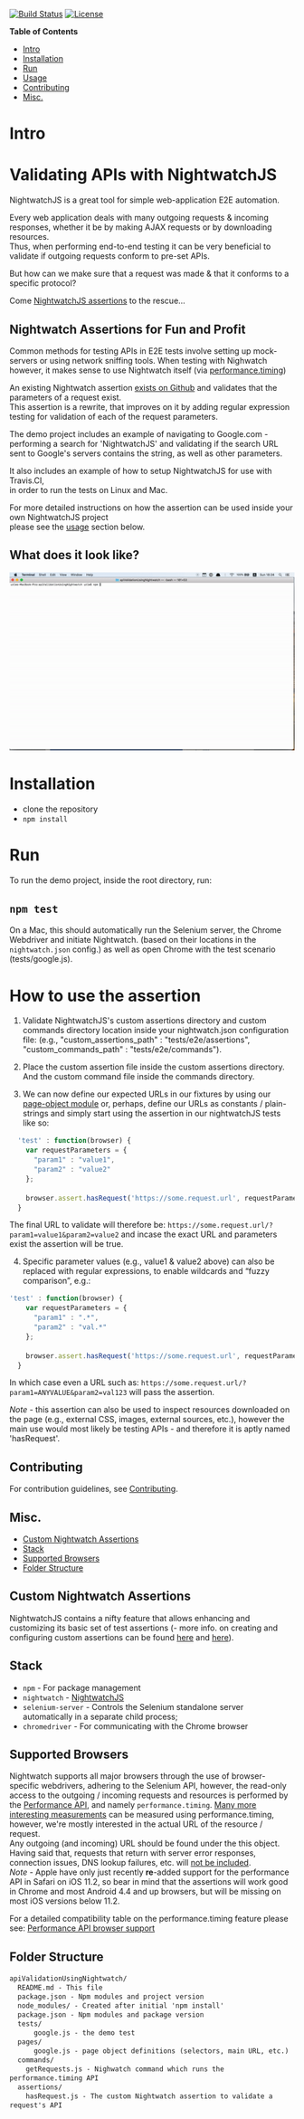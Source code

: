 [![Build Status](https://travis-ci.org/dexmac/api-validation-with-nightwatch.svg?branch=master)](https://travis-ci.org/dexmac/api-validation-with-nightwatch)
[![License](https://img.shields.io/badge/License-Apache%202.0-blue.svg)](https://raw.githubusercontent.com/dexmac/api-validation-with-nightwatch/master/LICENSE)

**Table of Contents**

- [Intro](#Intro)
- [Installation](#Installation)
- [Run](#Run)
- [Usage](#user-content-how-to-use-the-assertion)
- [Contributing](#Contributing)
- [Misc.](#Misc.)

<a name="Intro"></a>

# Intro

# Validating APIs with NightwatchJS

NightwatchJS is a great tool for simple web-application E2E automation.


Every web application deals with many outgoing requests & incoming responses, 
whether it be by making AJAX requests or by downloading resources.  
Thus, when performing end-to-end testing it can be very beneficial to validate if outgoing requests conform to pre-set APIs.

But how can we make sure that a request was made & that it conforms to a specific protocol? 

Come [NightwatchJS assertions](#custom-nightwatch-assertions) to the rescue…


## Nightwatch Assertions for Fun and Profit

Common methods for testing APIs in E2E tests involve setting up mock-servers or using network sniffing tools.
When testing with Nighwatch however, it makes sense to use Nightwatch itself (via [performance.timing](#supported-browsers))

An existing Nightwatch assertion [exists on Github](https://github.com/aedile/nightwatch-analytics/blob/master/tests/assertions/hasRequest.js) and validates that the parameters of a request exist.  
This assertion is a rewrite, that improves on it by adding regular expression testing for validation of each of the request parameters.

The demo project includes an example of navigating to Google.com - performing a search for 'NightwatchJS' 
and validating if the search URL sent to Google's servers contains the string, as well as other parameters.

It also includes an example of how to setup NightwatchJS for use with Travis.CI,  
in order to run the tests on Linux and Mac.

For more detailed instructions on how the assertion can be used inside your own NightwatchJS project  
please see the [usage](#user-content-how-to-use-the-assertion) section below.
  
  
## What does it look like?

![preview](apiValidation.gif)
  

# Installation
   - clone the repository
   - `npm install`
   
# Run

To run the demo project, inside the root directory, run:
## `npm test`

On a Mac, this should automatically run the Selenium server, the Chrome Webdriver and initiate Nightwatch. 
(based on their locations in the `nightwatch.json` config.) as well as open Chrome with the test scenario (tests/google.js).
  
  
# How to use the assertion

1. Validate NightwatchJS's custom assertions directory and custom commands directory location inside your nightwatch.json configuration file: (e.g., "custom_assertions_path" : "tests/e2e/assertions", "custom_commands_path" : "tests/e2e/commands").

2. Place the custom assertion file inside the custom assertions directory. And the custom command file inside the commands directory.

3. We can now define our expected URLs in our fixtures by using our [page-object module](https://github.com/nightwatchjs/nightwatch/wiki/Page-Object-API) or, perhaps, define our URLs as constants / plain-strings
and simply start using the assertion in our nightwatchJS tests like so: 

```javascript
  'test' : function(browser) {
    var requestParameters = {
      "param1" : "value1",
      "param2" : "value2"
    };
  
    browser.assert.hasRequest('https://some.request.url', requestParameters);
  }
```

The final URL to validate will therefore be: `https://some.request.url/?param1=value1&param2=value2`
and incase the exact URL and parameters exist the assertion will be true.

4. Specific parameter values (e.g., value1 & value2 above) can also be replaced with regular expressions, 
to enable wildcards and “fuzzy comparison”, e.g.:

```javascript
'test' : function(browser) {
    var requestParameters = {
      "param1" : ".*",
      "param2" : "val.*"
    };
  
    browser.assert.hasRequest('https://some.request.url', requestParameters);
  }
```

In which case even a URL such as: `https://some.request.url/?param1=ANYVALUE&param2=val123` will pass the assertion.

*Note* - this assertion can also be used to inspect resources downloaded on the page (e.g., external CSS, images, external sources, etc.), however the main use would most likely be testing APIs - and therefore it is aptly named 'hasRequest'.

<a name="Contribute"></a>

## Contributing
For contribution guidelines, see [Contributing](./CONTRIBUTING.md).

## Misc.
- [Custom Nightwatch Assertions](#custom-nightwatch-assertions)
- [Stack](#stack)
- [Supported Browsers](#supported-browsers)
- [Folder Structure](#folder-structure)

## Custom Nightwatch Assertions

NightwatchJS contains a nifty feature that allows enhancing and customizing its basic set of test assertions 
(- more info. on creating and configuring custom assertions can be found [here](https://tudorbarbu.ninja/custom-assertions-for-nightwatchjs/) 
and [here](https://github.com/nightwatchjs/nightwatch-docs/blob/master/guide/extending-nightwatch/custom-assertions.md)).

## Stack

- `npm` - For package management
- `nightwatch` - [NightwatchJS](http://nightwatchjs.org/)
- `selenium-server` - Controls the Selenium standalone server automatically in a separate child process; 
- `chromedriver` - For communicating with the Chrome browser
    
## Supported Browsers

Nightwatch supports all major browsers through the use of browser-specific webdrivers, adhering to the Selenium API,
however, the read-only access to the outgoing / incoming requests and resources is performed by the [Performance API](https://developer.mozilla.org/en-US/docs/Web/API/Performance),
and namely `performance.timing`. [Many more interesting measurements](http://kaaes.github.io/timing/info.html) can be measured using performance.timing,
however, we're mostly interested in the actual URL of the resource / request.  
Any outgoing (and incoming) URL should be found under the this object.  
Having said that, requests that return with server error responses, connection issues, DNS lookup failures, etc. will [not be included]([https://github.com/w3c/resource-timing/issues/12]).  
*Note* - Apple have only just recently **re**-added support for the performance API in Safari on iOS 11.2, 
so bear in mind that the assertions will work good in Chrome and most Android 4.4 and up browsers, but will be missing on most iOS versions below 11.2.

For a detailed compatibility table on the performance.timing feature please see: [Performance API browser support](https://caniuse.com/#feat=resource-timing)

## Folder Structure

```
apiValidationUsingNightwatch/
  README.md - This file
  package.json - Npm modules and project version
  node_modules/ - Created after initial 'npm install'
  package.json - Npm modules and package version
  tests/ 
      google.js - the demo test
  pages/
      google.js - page object definitions (selectors, main URL, etc.)
  commands/ 
    getRequests.js - Nighwatch command which runs the performance.timing API
  assertions/
    hasRequest.js - The custom Nightwatch assertion to validate a request's API
```
